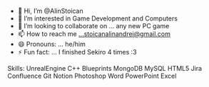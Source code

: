 - 👋 Hi, I’m @AlinStoican
- 👀 I’m interested in Game Development and Computers 
- 💞️ I’m looking to collaborate on ... any new PC game
- 📫 How to reach me ...stoicanalinandrei@gmail.com
- 😄 Pronouns: ... he/him
- ⚡ Fun fact: ... I finished Sekiro 4 times :3





Skills:
UnrealEngine 
C++ Blueprints
 MongoDB MySQL
HTML5 
Jira Confluence
Git
Notion
Photoshop 
Word PowerPoint Excel
